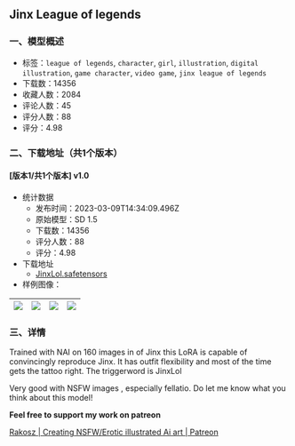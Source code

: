 ## Jinx League of legends
### 一、模型概述

- 标签：`league of legends`, `character`, `girl`, `illustration`, `digital illustration`, `game character`, `video game`, `jinx league of legends`
- 下载数：14356
- 收藏人数：2084
- 评论人数：45
- 评分人数：88
- 评分：4.98

### 二、下载地址（共1个版本）

#### [版本1/共1个版本] v1.0

- 统计数据
  - 发布时间：2023-03-09T14:34:09.496Z
  - 原始模型：SD 1.5
  - 下载数：14356
  - 评分人数：88
  - 评分：4.98
- 下载地址
  - [JinxLol.safetensors](https://civitai.com/api/download/models/13565)
- 样例图像：

| <img src="https://image.civitai.com/xG1nkqKTMzGDvpLrqFT7WA/86ca454c-def6-4ccf-43cf-6509627c8400/width=450/131187.jpeg" /> | <img src="https://image.civitai.com/xG1nkqKTMzGDvpLrqFT7WA/b4f1d154-ae8a-4c31-1571-2ff156081100/width=450/131194.jpeg" /> | <img src="https://image.civitai.com/xG1nkqKTMzGDvpLrqFT7WA/33a992d3-fa6e-453f-3149-f5a45947ee00/width=450/131193.jpeg" /> | <img src="https://image.civitai.com/xG1nkqKTMzGDvpLrqFT7WA/98371077-cf82-4a8c-efcc-1240d7fbfe00/width=450/131192.jpeg" /> |
| ---- | ---- | ---- | ---- |


### 三、详情
<p>Trained with NAI on 160 images in of Jinx this LoRA is capable of convincingly reproduce Jinx. It has outfit flexibility and most of the time gets the tattoo right. The triggerword is JinxLol</p><p>Very good with NSFW images , especially fellatio. Do let me know what you think about this model!</p><p><strong>Feel free to support my work on patreon</strong></p><p><a target="_blank" rel="ugc" href="https://www.patreon.com/RakoszOppai">Rakosz | Creating NSFW/Erotic illustrated Ai art | Patreon</a></p>